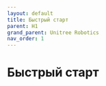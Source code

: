 ```yaml
---
layout: default
title: Быстрый старт
parent: H1
grand_parent: Unitree Robotics
nav_order: 1
---
```


# Быстрый старт

